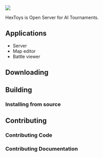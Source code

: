 <img src="http://jcorp.ru/images/hextoys.png"/>

HexToys is Open Server for AI Tournaments.

## Applications

 - Server
 - Map editor
 - Battle viewer
 
## Downloading


## Building

### Installing from source


## Contributing

### Contributing Code

### Contributing Documentation